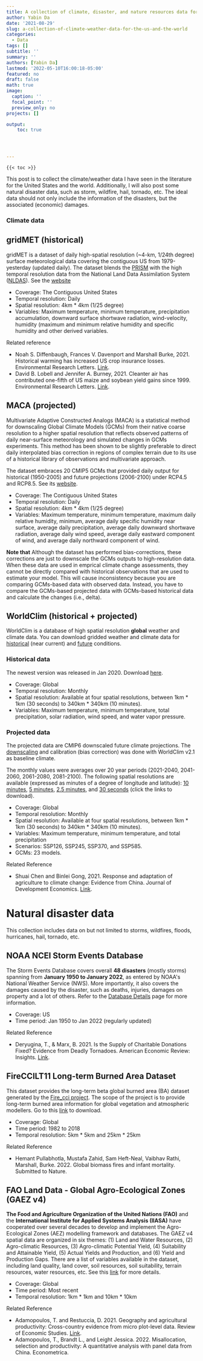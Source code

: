 ```yaml
---
title: A collection of climate, disaster, and nature resources data for the US and the world
author: Yabin Da
date: '2021-08-29'
slug: a-collection-of-climate-weather-data-for-the-us-and-the-world
categories:
  - Data
tags: []
subtitle: ''
summary: ''
authors: [Yabin Da]
lastmod: '2022-05-10T16:00:18-05:00'
featured: no
draft: false
math: true
image:
  caption: ''
  focal_point: ''
  preview_only: no
projects: []

output:
    toc: true




---
```


 `{{< toc >}}`

This post is to collect the climate/weather data I have seen in the literature for the United States and the world. Additionally, I will also post some natural disaster data, such as storm, wildfire, hail, tornado, etc. The ideal data should not only include the information of the disasters, but the associated (economic) damages. 

### Climate data

## gridMET (historical)

gridMET is a dataset of daily high-spatial resolution (~4-km, 1/24th degree) surface meteorological data covering the contiguous US from 1979-yesterday (updated daily). The dataset blends the [PRISM](https://prism.oregonstate.edu/) with the high temporal resolution data from the National Land Data Assimilation System ([NLDAS](https://ldas.gsfc.nasa.gov/)). See the [website](http://www.climatologylab.org/gridmet.html)

- Coverage: The Contiguous United States
- Temporal resolution: Daily
- Spatial resolution: 4km * 4km (1/25 degree)
- Variables: Maximum temperature, minimum temperature, precipitation accumulation, downward surface shortwave radiation, wind-velocity, humidity (maximum and minimum relative humidity and specific humidity and other derived variables.

Related reference

- Noah S. Diffenbaugh, Frances V. Davenport and Marshall Burke, 2021. Historical warming has increased US crop insurance losses. Environmental Research Letters. [Link](https://iopscience.iop.org/article/10.1088/1748-9326/ac1223/pdf). 
- David B. Lobell and Jennifer A. Burney, 2021. Cleanter air has contributed one-fifth of US maize and soybean yield gains since 1999. Environmental Research Letters. [Link](https://iopscience.iop.org/article/10.1088/1748-9326/ac0fa4/pdf).

## MACA (projected)

Multivariate Adaptive Constructed Analogs (MACA) is a statistical method for downscaling Global Climate Models (GCMs) from their native coarse resolution to a higher spatial resolution that reflects observed patterns of daily near-surface meteorology and simulated changes in GCMs experiments. This method has been shown to be slightly preferable to direct daily interpolated bias correction in regions of complex terrain due to its use of a historical library of observations and multivariate approach. 

The dataset embraces 20 CMIP5 GCMs that provided daily output for historical (1950-2005) and future projections (2006-2100) under RCP4.5 and RCP8.5. See its [website](https://climate.northwestknowledge.net/MACA/index.php).

- Coverage: The Contiguous United States
- Temporal resolution: Daily
- Spatial resolution: 4km * 4km (1/25 degree)
- Variables: Maximum temperature, minimum temperature, maximum daily relative humidity, minimum, average daily specific humidity near surface, average daily precipitation, average daily downward shortwave radiation, average daily wind speed, average daily eastward component of wind, and average daily northward component of wind. 

**Note that** Although the dataset has performed bias-corrections, these corrections are just to downscale the GCMs outputs to high-resolution data. When these data are used in emprical climate change assessments, they cannot be directly compared with historical observations that are used to estimate your model. This will cause inconsistency because you are comparing GCMs-based data with observed data. Instead, you have to compare the GCMs-based projected data with GCMs-based historical data and calculate the changes (i.e., delta). 

## WorldClim (historical + projected)

WorldClim is a database of high spatial resolution **global** weather and climate data. You can download gridded weather and climate data for [historical](https://www.worldclim.org/data/worldclim21.html) (near current) and [future](https://www.worldclim.org/data/cmip6/cmip6climate.html) conditions.

### Historical data

The newest version was released in Jan 2020. Download [here](https://www.worldclim.org/data/worldclim21.html).

- Coverage: Global
- Temporal resolution: Monthly
- Spatial resolution: Available at four spatial resolutions, between 1km * 1km (30 seconds) to 340km * 340km (10 minutes). 
- Variables: Maximum temperature, minimum temperature, total precipitation, solar radiation, wind speed, and water vapor pressure.

### Projected data

The projected data are CMIP6 downscaled future climate projections. The [downscaling](https://www.worldclim.org/data/downscaling.html) and calibration (bias correction) was done with WorldClim v2.1 as baseline climate.

The monthly values were averages over 20 year periods (2021-2040, 2041-2060, 2061-2080, 2081-2100). The following spatial resolutions are available (expressed as minutes of a degree of longitude and latitude): [10 minutes](https://www.worldclim.org/data/cmip6/cmip6_clim10m.html), [5 minutes](https://www.worldclim.org/data/cmip6/cmip6_clim5m.html), [2.5 minutes](https://www.worldclim.org/data/cmip6/cmip6_clim2.5m.html), and [30 seconds](https://www.worldclim.org/data/cmip6/cmip6_clim30s.html) (click the links to download).

- Coverage: Global
- Temporal resolution: Monthly
- Spatial resolution: Available at four spatial resolutions, between 1km * 1km (30 seconds) to 340km * 340km (10 minutes). 
- Variables: Maximum temperature, minimum temperature, and total precipitation
- Scenarios: SSP126, SSP245, SSP370, and SSP585.
- GCMs: 23 models.

Related Reference

- Shuai Chen and Binlei Gong, 2021. Response and adaptation of agriculture to climate change: Evidence from China. Journal of Development Economics. [Link](https://www.sciencedirect.com/science/article/pii/S0304387820301322). 



# Natural disaster data

This collection includes data on but not limited to storms, wildfires, floods, hurricanes, hail, tornado, etc.

## NOAA NCEI Storm Events Database

The Storm Events Database covers overall **48 disasters** (mostly storms) spanning from **January 1950 to January 2022**, as entered by NOAA's National Weather Service (NWS). More importantly, it also covers the damages caused by the disaster, such as deaths, injuries, damages on property and a lot of others. Refer to the [Database Details](https://www.ncdc.noaa.gov/stormevents/) page for more information. 

- Coverage: US
- Time period: Jan 1950 to Jan 2022 (regularly updated)

Related Reference

- Deryugina, T., & Marx, B. 2021. Is the Supply of Charitable Donations Fixed? Evidence from Deadly Tornadoes. American Economic Review: Insights. [Link](https://www.aeaweb.org/articles?id=10.1257/aeri.20200230). 

## FireCCILT11 Long-term Burned Area Dataset

This dataset provides the long-term beta global burned area (BA) dataset generated by the [Fire_cci project](https://climate.esa.int/en/projects/fire/). The scope of the project is to provide long-term burned area information for global vegetation and atmospheric modellers. Go to this [link](https://geogra.uah.es/fire_cci/fireccilt11.php) to download.

- Coverage: Global
- Time period: 1982 to 2018
- Temporal resolution: 5km * 5km and 25km * 25km

Related Reference

- Hemant Pullabhotla, Mustafa Zahid, Sam Heft-Neal, Vaibhav Rathi, Marshall, Burke. 2022. Global biomass fires and infant mortality. Submitted to Nature.

## FAO Land Data - Global Agro-Ecological Zones (GAEZ v4)

**The Food and Agriculture Organization of the United Nations (FAO)** and the **International Institute for Applied Systems Analysis (IIASA)** have cooperated over several decades to develop and implement the Agro-Ecological Zones (AEZ) modelling framework and databases. The GAEZ v4 spatial data are organized in six themes: (1) Land and Water Resources, (2) Agro-climatic Resources, (3) Agro-climatic Potential Yield, (4) Suitability and Attainable Yield, (5) Actual Yields and Production, and (6) Yield and Production Gaps. There are a list of variables available in the dataset, including land quality, land cover, soil resources, soil suitability, terrain resources, water resources, etc. See this [link](https://gaez.fao.org/) for more details. 

- Coverage: Global
- Time period: Most recent
- Temporal resolution: 1km * 1km and 10km * 10km

Related Reference

- Adamopoulos, T. and Restuccia, D. 2021. Geography and agricultural productivity: Cross-country evidence from micro plot-level data. Review of Economic Studies. [Link](https://academic.oup.com/restud/advance-article-abstract/doi/10.1093/restud/rdab059/6374503?redirectedFrom=fulltext).
- Adamopoulos, T., Brandt L., and Leight Jessica. 2022. Misallocation, selection and productivity: A quantitative analysis with panel data from China. Econometrica.  

